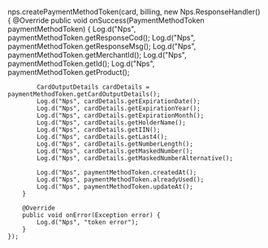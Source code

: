 nps.createPaymentMethodToken(card, billing,
    new Nps.ResponseHandler() {
        @Override
        public void onSuccess(PaymentMethodToken paymentMethodToken) {
            Log.d("Nps", paymentMethodToken.getResponseCod();
            Log.d("Nps", paymentMethodToken.getResponseMsg();
            Log.d("Nps", paymentMethodToken.getMerchantId();
            Log.d("Nps", paymentMethodToken.getId();
            Log.d("Nps", paymentMethodToken.getProduct();

            CardOutputDetails cardDetails = paymentMethodToken.getCardOutputDetails();
            Log.d("Nps", cardDetails.getExpirationDate();
            Log.d("Nps", cardDetails.getExpirationYear();
            Log.d("Nps", cardDetails.getExpirationMonth();
            Log.d("Nps", cardDetails.getHolderName();
            Log.d("Nps", cardDetails.getIIN();
            Log.d("Nps", cardDetails.getLast4();
            Log.d("Nps", cardDetails.getNumberLength();
            Log.d("Nps", cardDetails.getMaskedNumber();
            Log.d("Nps", cardDetails.getMaskedNumberAlternative();

            Log.d("Nps", paymentMethodToken.createdAt();
            Log.d("Nps", paymentMethodToken.alreadyUsed();
            Log.d("Nps", paymentMethodToken.updateAt();
        }

        @Override
        public void onError(Exception error) {
            Log.d("Nps", "token error");
        }
    });
